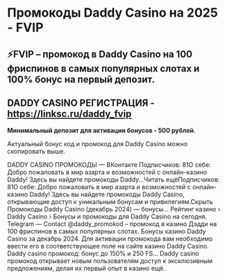 # Промокоды Daddy Casino на 2025 - FVIP

## ⚡️FVIP – промокод в Daddy Casino на 100 фриспинов в самых популярных слотах и 100% бонус на первый депозит.

## DADDY CASINO РЕГИСТРАЦИЯ - https://linksc.ru/daddy_fvip

**Минимальный депозит для активации бонусов - 500 рублей.**

Актуальный бонус код и промокод для Daddy Casino можно скопировать выше.


DADDY CASINO ПРОМОКОДЫ — ВКонтакте Подписчиков: 81О себе: Добро пожаловать в мир азарта и возможностей с онлайн-казино Daddy! Здесь вы найдете промокоды Daddy...Читать ещёПодписчиков: 81О себе: Добро пожаловать в мир азарта и возможностей с онлайн-казино Daddy! Здесь вы найдете промокоды Daddy Casino, открывающие доступ к уникальным бонусам и привилегиям.Скрыть
Промокоды Daddy Casino (декабрь 2024) — бонусы...
Рейтинг казино › Daddy Casino › Бонусы и промокоды для Daddy Casino на сегодня.
Telegram — Contact @daddy_promokod
 – промокод в казино Дэдди на 100 фриспинов в самых популярных слотах.
Бонусы казино Daddy Casino за декабрь 2024.
Для активации промокода вам необходимо ввести его в соответствующее поле на сайте казино Daddy Casino.
Daddy casino промокод: бонус до 150% и 250 FS...
Daddy casino промокод открывает новым пользователям доступ к эксклюзивным предложениям, делая их первый опыт в казино ещё..

